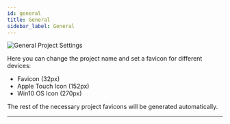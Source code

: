 ```yaml
---
id: general
title: General
sidebar_label: General
---
```


![General Project Settings](/scr/project-settings-general.png)

Here you can change the project name and set a favicon for different devices:

-   Favicon (32px)
-   Apple Touch Icon (152px)
-   Win10 OS Icon (270px)

The rest of the necessary project favicons will be generated automatically.

---

